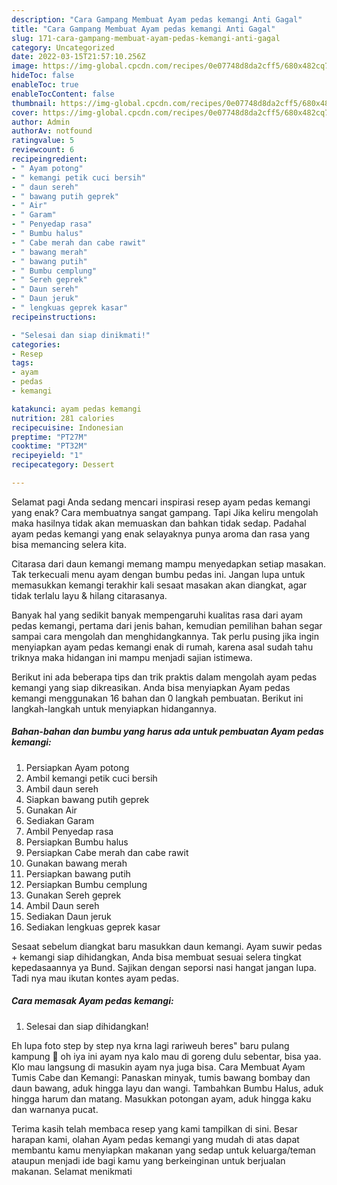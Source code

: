 ```yaml
---
description: "Cara Gampang Membuat Ayam pedas kemangi Anti Gagal"
title: "Cara Gampang Membuat Ayam pedas kemangi Anti Gagal"
slug: 171-cara-gampang-membuat-ayam-pedas-kemangi-anti-gagal
category: Uncategorized
date: 2022-03-15T21:57:10.256Z
image: https://img-global.cpcdn.com/recipes/0e07748d8da2cff5/680x482cq70/ayam-pedas-kemangi-foto-resep-utama.jpg
hideToc: false
enableToc: true
enableTocContent: false
thumbnail: https://img-global.cpcdn.com/recipes/0e07748d8da2cff5/680x482cq70/ayam-pedas-kemangi-foto-resep-utama.jpg
cover: https://img-global.cpcdn.com/recipes/0e07748d8da2cff5/680x482cq70/ayam-pedas-kemangi-foto-resep-utama.jpg
author: Admin
authorAv: notfound
ratingvalue: 5
reviewcount: 6
recipeingredient:
- " Ayam potong"
- " kemangi petik cuci bersih"
- " daun sereh"
- " bawang putih geprek"
- " Air"
- " Garam"
- " Penyedap rasa"
- " Bumbu halus"
- " Cabe merah dan cabe rawit"
- " bawang merah"
- " bawang putih"
- " Bumbu cemplung"
- " Sereh geprek"
- " Daun sereh"
- " Daun jeruk"
- " lengkuas geprek kasar"
recipeinstructions:

- "Selesai dan siap dinikmati!"
categories:
- Resep
tags:
- ayam
- pedas
- kemangi

katakunci: ayam pedas kemangi 
nutrition: 281 calories
recipecuisine: Indonesian
preptime: "PT27M"
cooktime: "PT32M"
recipeyield: "1"
recipecategory: Dessert

---
```



Selamat pagi Anda sedang mencari inspirasi resep ayam pedas kemangi yang enak? Cara membuatnya sangat gampang. Tapi Jika keliru mengolah maka hasilnya tidak akan memuaskan dan bahkan tidak sedap. Padahal ayam pedas kemangi yang enak selayaknya punya aroma dan rasa yang bisa memancing selera kita.


Citarasa dari daun kemangi memang mampu menyedapkan setiap masakan. Tak terkecuali menu ayam dengan bumbu pedas ini. Jangan lupa untuk memasukkan kemangi terakhir kali sesaat masakan akan diangkat, agar tidak terlalu layu &amp; hilang citarasanya.

Banyak hal yang sedikit banyak mempengaruhi kualitas rasa dari ayam pedas kemangi, pertama dari jenis bahan, kemudian pemilihan bahan segar sampai cara mengolah dan menghidangkannya. Tak perlu pusing jika ingin menyiapkan ayam pedas kemangi enak di rumah, karena asal sudah tahu triknya maka hidangan ini mampu menjadi sajian istimewa.


Berikut ini ada beberapa tips dan trik praktis dalam mengolah ayam pedas kemangi yang siap dikreasikan. Anda bisa menyiapkan Ayam pedas kemangi menggunakan 16 bahan dan 0 langkah pembuatan. Berikut ini langkah-langkah untuk menyiapkan hidangannya.

<!--inarticleads1-->

##### Bahan-bahan dan bumbu yang harus ada untuk pembuatan Ayam pedas kemangi:

1. Persiapkan  Ayam potong
1. Ambil  kemangi petik cuci bersih
1. Ambil  daun sereh
1. Siapkan  bawang putih geprek
1. Gunakan  Air
1. Sediakan  Garam
1. Ambil  Penyedap rasa
1. Persiapkan  Bumbu halus
1. Persiapkan  Cabe merah dan cabe rawit
1. Gunakan  bawang merah
1. Persiapkan  bawang putih
1. Persiapkan  Bumbu cemplung
1. Gunakan  Sereh geprek
1. Ambil  Daun sereh
1. Sediakan  Daun jeruk
1. Sediakan  lengkuas geprek kasar


Sesaat sebelum diangkat baru masukkan daun kemangi. Ayam suwir pedas + kemangi siap dihidangkan, Anda bisa membuat sesuai selera tingkat kepedasaannya ya Bund. Sajikan dengan seporsi nasi hangat jangan lupa. Tadi nya mau ikutan kontes ayam pedas. 

<!--inarticleads2-->

##### Cara memasak Ayam pedas kemangi:


1. Selesai dan siap dihidangkan!

Eh lupa foto step by step nya krna lagi rariweuh beres&#34; baru pulang kampung 🙈 oh iya ini ayam nya kalo mau di goreng dulu sebentar, bisa yaa. Klo mau langsung di masukin ayam nya juga bisa. Cara Membuat Ayam Tumis Cabe dan Kemangi: Panaskan minyak, tumis bawang bombay dan daun bawang, aduk hingga layu dan wangi. Tambahkan Bumbu Halus, aduk hingga harum dan matang. Masukkan potongan ayam, aduk hingga kaku dan warnanya pucat. 

Terima kasih telah membaca resep yang kami tampilkan di sini. Besar harapan kami, olahan Ayam pedas kemangi yang mudah di atas dapat membantu kamu menyiapkan makanan yang sedap untuk keluarga/teman ataupun menjadi ide bagi kamu yang berkeinginan untuk berjualan makanan. Selamat menikmati
